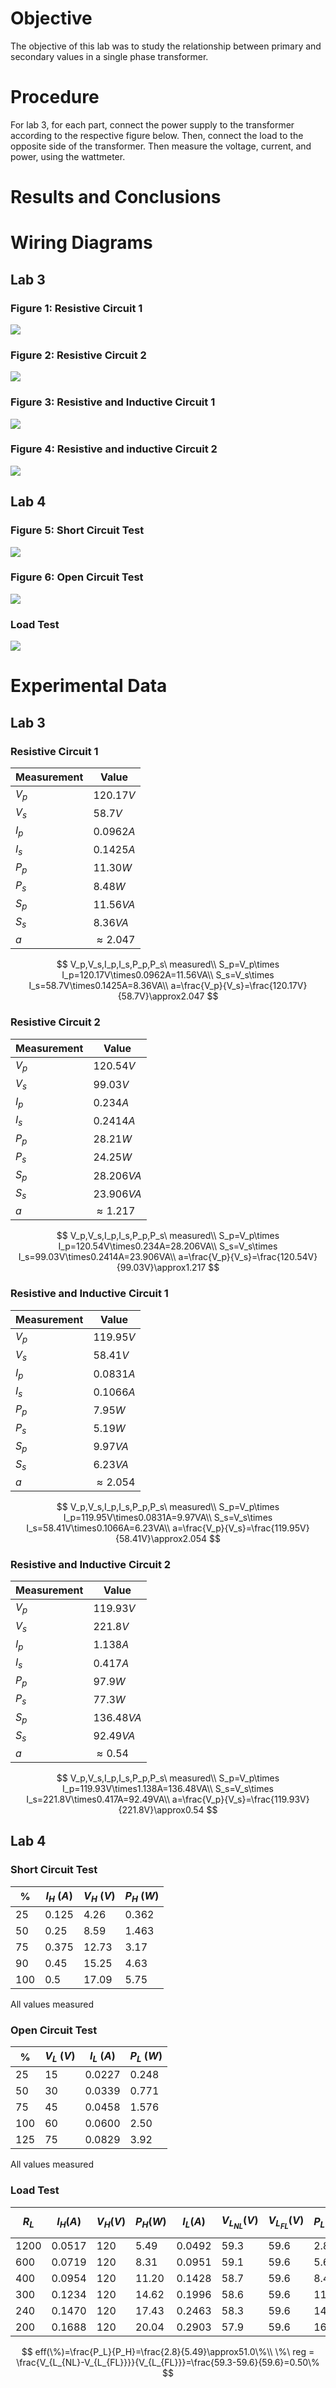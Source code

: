 # Objective

The objective of this lab was to study the relationship between primary and secondary values in a single phase transformer.

# Procedure

For lab 3, for each part, connect the power supply to the transformer according to the respective figure below. Then, connect the load to the opposite side of the transformer. Then measure the voltage, current, and power, using the wattmeter.  



# Results and Conclusions



# Wiring Diagrams

## Lab 3

### Figure 1: Resistive Circuit 1

![](lab3-4.assets/resistiveCircuit1.png)

### Figure 2: Resistive Circuit 2

![](lab3-4.assets/resistiveCircuit2.png)

### Figure 3: Resistive and Inductive Circuit 1

![](lab3-4.assets/inductiveCircuit1.png)

### Figure 4: Resistive and inductive Circuit 2

![](lab3-4.assets/inductiveCircuit2.png)

## Lab 4

### Figure 5: Short Circuit Test

![](lab3-4.assets/shortCircuitTest.png)

### Figure 6: Open Circuit Test

![](lab3-4.assets/openCircuitTest.png)

### Load Test

![](lab3-4.assets/loadTest.png)

# Experimental Data

## Lab 3

### Resistive Circuit 1

| Measurement | Value          |
| ----------- | -------------- |
| $V_p$       | $120.17V$      |
| $V_s$       | $58.7V$        |
| $I_p$       | $0.0962A$      |
| $I_s$       | $0.1425A$      |
| $P_p$       | $11.30W$       |
| $P_s$       | $8.48W$        |
| $S_p$       | $11.56VA$      |
| $S_s$       | $8.36VA$       |
| $a$         | $\approx2.047$ |

$$
V_p,V_s,I_p,I_s,P_p,P_s\ measured\\
S_p=V_p\times I_p=120.17V\times0.0962A=11.56VA\\
S_s=V_s\times I_s=58.7V\times0.1425A=8.36VA\\
a=\frac{V_p}{V_s}=\frac{120.17V}{58.7V}\approx2.047
$$



### Resistive Circuit 2


| Measurement | Value          |
| ----------- | -------------- |
| $V_p$       | $120.54V$      |
| $V_s$       | $99.03V$       |
| $I_p$       | $0.234A$       |
| $I_s$       | $0.2414A$      |
| $P_p$       | $28.21W$       |
| $P_s$       | $24.25W$       |
| $S_p$       | $28.206VA$     |
| $S_s$       | $23.906VA$     |
| $a$         | $\approx1.217$ |

$$
V_p,V_s,I_p,I_s,P_p,P_s\ measured\\
S_p=V_p\times I_p=120.54V\times0.234A=28.206VA\\
S_s=V_s\times I_s=99.03V\times0.2414A=23.906VA\\
a=\frac{V_p}{V_s}=\frac{120.54V}{99.03V}\approx1.217
$$

### Resistive and Inductive Circuit 1

| Measurement | Value          |
| ----------- | -------------- |
| $V_p$       | $119.95V$      |
| $V_s$       | $58.41V$       |
| $I_p$       | $0.0831A$      |
| $I_s$       | $0.1066A$      |
| $P_p$       | $7.95W$        |
| $P_s$       | $5.19W$        |
| $S_p$       | $9.97VA$       |
| $S_s$       | $6.23VA$       |
| $a$         | $\approx2.054$ |

$$
V_p,V_s,I_p,I_s,P_p,P_s\ measured\\
S_p=V_p\times I_p=119.95V\times0.0831A=9.97VA\\
S_s=V_s\times I_s=58.41V\times0.1066A=6.23VA\\
a=\frac{V_p}{V_s}=\frac{119.95V}{58.41V}\approx2.054
$$



### Resistive and Inductive Circuit 2

| Measurement | Value         |
| ----------- | ------------- |
| $V_p$       | $119.93V$     |
| $V_s$       | $221.8V$      |
| $I_p$       | $1.138A$      |
| $I_s$       | $0.417A$      |
| $P_p$       | $97.9W$       |
| $P_s$       | $77.3W$       |
| $S_p$       | $136.48VA$    |
| $S_s$       | $92.49VA$     |
| $a$         | $\approx0.54$ |

$$
V_p,V_s,I_p,I_s,P_p,P_s\ measured\\
S_p=V_p\times I_p=119.93V\times1.138A=136.48VA\\
S_s=V_s\times I_s=221.8V\times0.417A=92.49VA\\
a=\frac{V_p}{V_s}=\frac{119.93V}{221.8V}\approx0.54
$$



## Lab 4

### Short Circuit Test

| %     | $I_H\ (A)$ | $V_H\ (V)$ | $P_H\ (W)$ |
| ----- | ---------- | ---------- | ---------- |
| $25$  | $0.125$    | $4.26$     | $0.362$    |
| $50$  | $0.25$     | $8.59$     | $1.463$    |
| $75$  | $0.375$    | $12.73$    | $3.17$     |
| $90$  | $0.45$     | $15.25$    | $4.63$     |
| $100$ | $0.5$      | $17.09$    | $5.75$     |

All values measured

### Open Circuit Test

| %     | $V_L\ (V)$ | $I_L\ (A)$ | $P_L\ (W)$ |
| ----- | ---------- | ---------- | ---------- |
| $25$  | $15$       | $0.0227$   | $0.248$    |
| $50$  | $30$       | $0.0339$   | $0.771$    |
| $75$  | $45$       | $0.0458$   | $1.576$    |
| $100$ | $60$       | $0.0600$   | $2.50$     |
| $125$ | $75$       | $0.0829$   | $3.92$     |

All values measured

### Load Test

| $R_L$  | $I_H(A)$ | $V_H(V)$ | $P_H(W)$ | $I_L(A)$ | $V_{L_{NL}}(V)$ | $V_{L_{FL}}(V)$ | $P_L(W)$ | Eff      | % Reg  |
| ------ | -------- | -------- | -------- | -------- | --------------- | --------------- | -------- | -------- | ------ |
| $1200$ | $0.0517$ | $120$    | $5.49$   | $0.0492$ | $59.3$          | $59.6$          | $2.8$    | $51.0\%$ | $0.50$ |
| $600$  | $0.0719$ | $120$    | $8.31$   | $0.0951$ | $59.1$          | $59.6$          | $5.67$   | $68.2\%$ | $0.84$ |
| $400$  | $0.0954$ | $120$    | $11.20$  | $0.1428$ | $58.7$          | $59.6$          | $8.48$   | $75.7\%$ | $1.51$ |
| $300$  | $0.1234$ | $120$    | $14.62$  | $0.1996$ | $58.6$          | $59.6$          | $11.79$  | $80.6\%$ | $1.68$ |
| $240$  | $0.1470$ | $120$    | $17.43$  | $0.2463$ | $58.3$          | $59.6$          | $14.50$  | $83.2\%$ | $2.18$ |
| $200$  | $0.1688$ | $120$    | $20.04$  | $0.2903$ | $57.9$          | $59.6$          | $16.98$  | $84.7\%$ | $2.85$ |

$$
eff(\%)=\frac{P_L}{P_H}=\frac{2.8}{5.49}\approx51.0\%\\
\%\ reg = \frac{V_{L_{NL}-V_{L_{FL}}}}{V_{L_{FL}}}=\frac{59.3-59.6}{59.6}=0.50\%
$$

